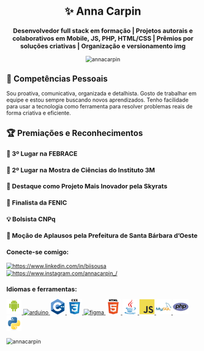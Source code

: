 <h1 align="center">✨ Anna Carpin</h1>
<h3 align="center">Desenvolvedor full stack em formação | Projetos autorais e colaborativos em Mobile, JS, PHP, HTML/CSS | Prêmios por soluções criativas | Organização e versionamento img</h3>

<p align="center"> <img width = "140px" height ="130px" src="https://media1.giphy.com/media/v1.Y2lkPTc5MGI3NjExZ2t0djQ0N3doZG9oYWcwcDRlNnZzazJmM3JibTlpZGowYjJkYThlZyZlcD12MV9pbnRlcm5hbF9naWZfYnlfaWQmY3Q9Zw/bcKmIWkUMCjVm/giphy.gif" alt="annacarpin" /> </p>
<h2>🤝 Competências Pessoais</h2>
<p>Sou proativa, comunicativa, organizada e detalhista. Gosto de trabalhar em equipe e estou sempre buscando novos aprendizados. Tenho facilidade para usar a tecnologia como ferramenta para resolver problemas reais de forma criativa e eficiente.</p>
<p align ="center"> 
<h2>🏆 Premiações e Reconhecimentos</h2>
<h3>🥉 3º Lugar na FEBRACE</h3>
<h3>🥈  2º Lugar na Mostra de Ciências do Instituto 3M</h3>
<h3>🏅 Destaque como Projeto Mais Inovador pela Skyrats</h3> 
<h3>🎯 Finalista da FENIC </h3>
<h3>💡 Bolsista CNPq </h3>
<h3>📜 Moção de Aplausos pela Prefeitura de Santa Bárbara d’Oeste </h3></p>
<h3 align="left">Conecte-se comigo:</h3>
<p align="left">
<a href="https://linkedin.com/in/https://www.linkedin.com/in/biisousa" target="blank"><img align="center" src="https://raw.githubusercontent.com/rahuldkjain/github-profile-readme-generator/master/src/images/icons/Social/linked-in-alt.svg" alt="https://www.linkedin.com/in/biisousa" height="30" width="40" /></a>
<a href="https://instagram.com/https://www.instagram.com/annacarpin_/" target="blank"><img align="center" src="https://raw.githubusercontent.com/rahuldkjain/github-profile-readme-generator/master/src/images/icons/Social/instagram.svg" alt="https://www.instagram.com/annacarpin_/" height="30" width="40" /></a>
</p>

<h3 align="left">Idiomas e ferramentas:</h3>
<p align="left"> <a href="https://developer.android.com" target="_blank" rel="noreferrer"> <img src="https://raw.githubusercontent.com/devicons/devicon/master/icons/android/android-original-wordmark.svg" alt="android" width="40" height="40"/> </a> <a href="https://www.arduino.cc/" target="_blank" rel="noreferrer"> <img src="https://cdn.worldvectorlogo.com/logos/arduino-1.svg" alt="arduino" width="40" height="40"/> </a> <a href="https://www.w3schools.com/cpp/" target="_blank" rel="noreferrer"> <img src="https://raw.githubusercontent.com/devicons/devicon/master/icons/cplusplus/cplusplus-original.svg" alt="cplusplus" width="40" height="40"/> </a> <a href="https://www.w3schools.com/css/" target="_blank" rel="noreferrer"> <img src="https://raw.githubusercontent.com/devicons/devicon/master/icons/css3/css3-original-wordmark.svg" alt="css3" width="40" height="40"/> </a> <a href="https://www.figma.com/" target="_blank" rel="noreferrer"> <img src="https://www.vectorlogo.zone/logos/figma/figma-icon.svg" alt="figma" width="40" height="40"/> </a> <a href="https://www.w3.org/html/" target="_blank" rel="noreferrer"> <img src="https://raw.githubusercontent.com/devicons/devicon/master/icons/html5/html5-original-wordmark.svg" alt="html5" width="40" height="40"/> </a> <a href="https://www.java.com" target="_blank" rel="noreferrer"> <img src="https://raw.githubusercontent.com/devicons/devicon/master/icons/java/java-original.svg" alt="java" width="40" height="40"/> </a> <a href="https://developer.mozilla.org/en-US/docs/Web/JavaScript" target="_blank" rel="noreferrer"> <img src="https://raw.githubusercontent.com/devicons/devicon/master/icons/javascript/javascript-original.svg" alt="javascript" width="40" height="40"/> </a> <a href="https://www.mysql.com/" target="_blank" rel="noreferrer"> <img src="https://raw.githubusercontent.com/devicons/devicon/master/icons/mysql/mysql-original-wordmark.svg" alt="mysql" width="40" height="40"/> </a> <a href="https://www.php.net" target="_blank" rel="noreferrer"> <img src="https://raw.githubusercontent.com/devicons/devicon/master/icons/php/php-original.svg" alt="php" width="40" height="40"/> </a> <a href="https://www.python.org" target="_blank" rel="noreferrer"> <img src="https://raw.githubusercontent.com/devicons/devicon/master/icons/python/python-original.svg" alt="python" width="40" height="40"/> </a> </p>


<p> <img align="center" src="https://github-readme-stats.vercel.app/api?username=annacarpin&show_icons=true&locale=en" alt="annacarpin" /></p>


